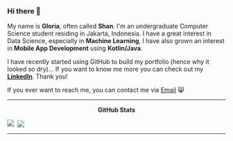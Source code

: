 ### Hi there 👋

My name is **Gloria**, often called **Shan**. I'm an undergraduate Computer Science student residing in Jakarta, Indonesia.
I have a great interest in Data Science, especially in **Machine Learning**, I have also grown an interest in **Mobile App Development** using **Kotlin/Java**.

I have recently started using GitHub to build my portfolio (hence why it looked so dry)...
If you want to know me more you can check out my **[LinkedIn](https://www.linkedin.com/in/gloria-shanti-wulandaru-a0ab21216/)**.
Thank you!

If you ever want to reach me, you can contact me via [Email](contactme.gloriashanti@gmailcom) 😸

</code>
  <hr>
  <p align="center">
   <b>GitHub Stats</b></p>
<p><img align="left" src="https://github-readme-stats.vercel.app/api?username=shannnbe&theme=vue-dark&show_icons=true&hide_border=true&count_private=true" /></p>
<p>&nbsp;<img align="center" src="https://github-readme-stats.vercel.app/api/top-langs/?username=shannnbe&theme=vue-dark&show_icons=true&hide_border=true&layout=compact" /></p>
<hr>



<!--
**shannnbe/shannnbe** is a ✨ _special_ ✨ repository because its `README.md` (this file) appears on your GitHub profile.

Here are some ideas to get you started:

- 🔭 I’m currently working on ...
- 🌱 I’m currently learning ...
- 👯 I’m looking to collaborate on ...
- 🤔 I’m looking for help with ...
- 💬 Ask me about ...
- 📫 How to reach me: ...
- 😄 Pronouns: ...
- ⚡ Fun fact: ...
-->

